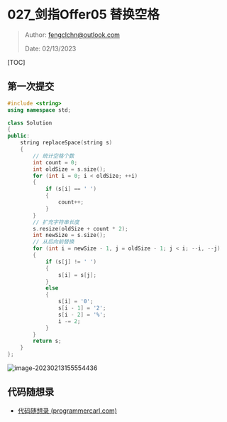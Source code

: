 # 027_剑指Offer05 替换空格

> Author: fengclchn@outlook.com
>
> Date: 02/13/2023

[TOC]

## 第一次提交

```c++
#include <string>
using namespace std;

class Solution
{
public:
    string replaceSpace(string s)
    {
        // 统计空格个数
        int count = 0;
        int oldSize = s.size();
        for (int i = 0; i < oldSize; ++i)
        {
            if (s[i] == ' ')
            {
                count++;
            }
        }
        // 扩充字符串长度
        s.resize(oldSize + count * 2);
        int newSize = s.size();
        // 从后向前替换
        for (int i = newSize - 1, j = oldSize - 1; j < i; --i, --j)
        {
            if (s[j] != ' ')
            {
                s[i] = s[j];
            }
            else
            {
                s[i] = '0';
                s[i - 1] = '2';
                s[i - 2] = '%';
                i -= 2;
            }
        }
        return s;
    }
};
```

![image-20230213155554436](https://histone-obs.obs.cn-southwest-2.myhuaweicloud.com/noteImg/image-20230213155554436.png)

## 代码随想录

* [代码随想录 (programmercarl.com)](https://www.programmercarl.com/剑指Offer05.替换空格.html)